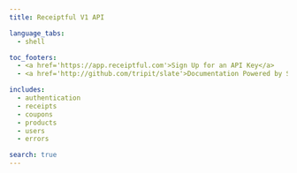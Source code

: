 ```yaml
---
title: Receiptful V1 API

language_tabs:
  - shell

toc_footers:
  - <a href='https://app.receiptful.com'>Sign Up for an API Key</a>
  - <a href='http://github.com/tripit/slate'>Documentation Powered by Slate</a>

includes:
  - authentication
  - receipts
  - coupons
  - products
  - users
  - errors

search: true
---
```

